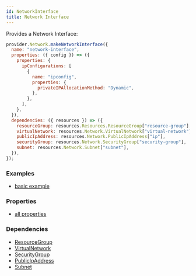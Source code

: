 ```yaml
---
id: NetworkInterface
title: Network Interface
---
```


Provides a Network Interface:

```js
provider.Network.makeNetworkInterface({
  name: "network-interface",
  properties: ({ config }) => ({
    properties: {
      ipConfigurations: [
        {
          name: "ipconfig",
          properties: {
            privateIPAllocationMethod: "Dynamic",
          },
        },
      ],
    },
  }),
  dependencies: ({ resources }) => ({
    resourceGroup: resources.Resources.ResourceGroup["resource-group"],
    virtualNetwork: resources.Network.VirtualNetwork["virtual-network"],
    publicIpAddress: resources.Network.PublicIpAddress["ip"],
    securityGroup: resources.Network.SecurityGroup["security-group"],
    subnet: resources.Network.Subnet["subnet"],
  }),
});
```

### Examples

- [basic example](https://github.com/grucloud/grucloud/blob/main/examples/azure/Compute/vm/iac.js)

### Properties

- [all properties](https://docs.microsoft.com/en-us/rest/api/virtualnetwork/networkinterfaces/createorupdate#request-body)

### Dependencies

- [ResourceGroup](../Resources/ResourceGroup.md)
- [VirtualNetwork](./VirtualNetwork.md)
- [SecurityGroup](./SecurityGroup.md)
- [PublicIpAddress](./PublicIpAddress.md)
- [Subnet](./Subnet.md)
